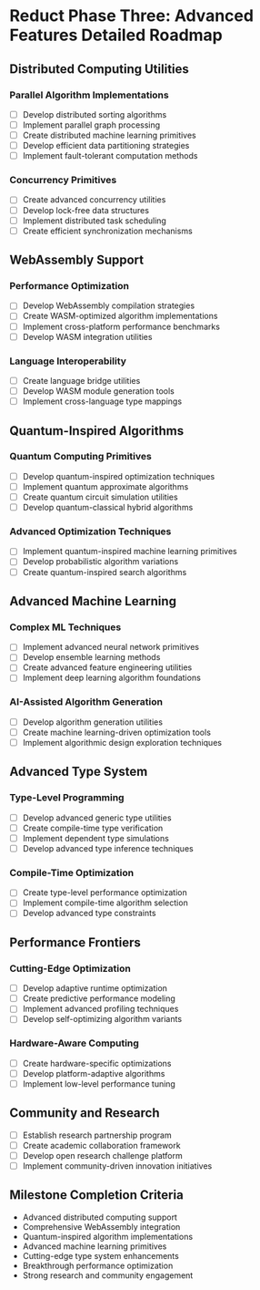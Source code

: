 # Reduct Phase Three: Advanced Features Detailed Roadmap

## Distributed Computing Utilities
### Parallel Algorithm Implementations
- [ ] Develop distributed sorting algorithms
- [ ] Implement parallel graph processing
- [ ] Create distributed machine learning primitives
- [ ] Develop efficient data partitioning strategies
- [ ] Implement fault-tolerant computation methods

### Concurrency Primitives
- [ ] Create advanced concurrency utilities
- [ ] Develop lock-free data structures
- [ ] Implement distributed task scheduling
- [ ] Create efficient synchronization mechanisms

## WebAssembly Support
### Performance Optimization
- [ ] Develop WebAssembly compilation strategies
- [ ] Create WASM-optimized algorithm implementations
- [ ] Implement cross-platform performance benchmarks
- [ ] Develop WASM integration utilities

### Language Interoperability
- [ ] Create language bridge utilities
- [ ] Develop WASM module generation tools
- [ ] Implement cross-language type mappings

## Quantum-Inspired Algorithms
### Quantum Computing Primitives
- [ ] Develop quantum-inspired optimization techniques
- [ ] Implement quantum approximate algorithms
- [ ] Create quantum circuit simulation utilities
- [ ] Develop quantum-classical hybrid algorithms

### Advanced Optimization Techniques
- [ ] Implement quantum-inspired machine learning primitives
- [ ] Develop probabilistic algorithm variations
- [ ] Create quantum-inspired search algorithms

## Advanced Machine Learning
### Complex ML Techniques
- [ ] Implement advanced neural network primitives
- [ ] Develop ensemble learning methods
- [ ] Create advanced feature engineering utilities
- [ ] Implement deep learning algorithm foundations

### AI-Assisted Algorithm Generation
- [ ] Develop algorithm generation utilities
- [ ] Create machine learning-driven optimization tools
- [ ] Implement algorithmic design exploration techniques

## Advanced Type System
### Type-Level Programming
- [ ] Develop advanced generic type utilities
- [ ] Create compile-time type verification
- [ ] Implement dependent type simulations
- [ ] Develop advanced type inference techniques

### Compile-Time Optimization
- [ ] Create type-level performance optimization
- [ ] Implement compile-time algorithm selection
- [ ] Develop advanced type constraints

## Performance Frontiers
### Cutting-Edge Optimization
- [ ] Develop adaptive runtime optimization
- [ ] Create predictive performance modeling
- [ ] Implement advanced profiling techniques
- [ ] Develop self-optimizing algorithm variants

### Hardware-Aware Computing
- [ ] Create hardware-specific optimizations
- [ ] Develop platform-adaptive algorithms
- [ ] Implement low-level performance tuning

## Community and Research
- [ ] Establish research partnership program
- [ ] Create academic collaboration framework
- [ ] Develop open research challenge platform
- [ ] Implement community-driven innovation initiatives

## Milestone Completion Criteria
- Advanced distributed computing support
- Comprehensive WebAssembly integration
- Quantum-inspired algorithm implementations
- Advanced machine learning primitives
- Cutting-edge type system enhancements
- Breakthrough performance optimization
- Strong research and community engagement